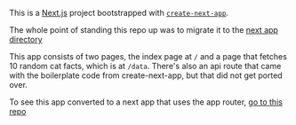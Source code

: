 This is a [Next.js](https://nextjs.org/) project bootstrapped with [`create-next-app`](https://github.com/vercel/next.js/tree/canary/packages/create-next-app).

The whole point of standing this repo up was to migrate it to the [next app directory](https://nextjs.org/docs/app)

This app consists of two pages, the index page at `/` and a page that fetches 10 random cat facts, which is at `/data`.
There's also an api route that came with the boilerplate code from create-next-app, but that did not get ported over.

To see this app converted to a next app that uses the app router, [go to this repo](https://github.com/CalebPenning/next-app-migration)
